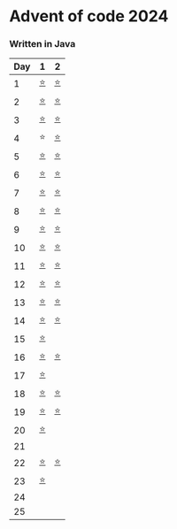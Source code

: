 # Advent of code 2024

### Written in Java

| Day | 1                       | 2                       |
|-----|-------------------------|-------------------------|
| 1   | [⭐](src/D01/D01P1.java) | [⭐](src/D01/D01P2.java) |
| 2   | [⭐](src/D02/D02P1.java) | [⭐](src/D02/D02P2.java) |
| 3   | [⭐](src/D03/D03P1.java) | [⭐](src/D03/D03P2.java) |
| 4   | ⭐                       | [⭐](src/D04/D04P2.java) |
| 5   | [⭐](src/D05/D05P1.java) | [⭐](src/D05/D05P2.java) |
| 6   | [⭐](src/D06/D06P1.java) | [⭐](src/D06/D06P2.java) |
| 7   | [⭐](src/D07/D07P1.java) | [⭐](src/D07/D07P2.java) |
| 8   | [⭐](src/D08/D08P1.java) | [⭐](src/D08/D08P2.java) |
| 9   | [⭐](src/D09/D09P1.java) | [⭐](src/D09/D09P2.java) |
| 10  | [⭐](src/D10/D10P1.java) | [⭐](src/D10/D10P2.java) |
| 11  | [⭐](src/D11/D11P1.java) | [⭐](src/D11/D11P2.java) |
| 12  | [⭐](src/D12/D12P1.java) | [⭐](src/D12/D12P2.java) |
| 13  | [⭐](src/D13/D13P1.java) | [⭐](src/D13/D13P2.java) |
| 14  | [⭐](src/D14/D14P1.java) | [⭐](src/D14/D14P2.java) |
| 15  | [⭐](src/D15/D15P1.java) | [ ](src/D15/D15P2.java) |
| 16  | [⭐](src/D16/D16P1.java) | [⭐](src/D16/D16P2.java) |
| 17  | [⭐](src/D17/D17P1.java) | [ ](src/D17/D17P2.java) |
| 18  | [⭐](src/D18/D18P1.java) | [⭐](src/D18/D18P2.java) |
| 19  | [⭐](src/D19/D19P1.java) | [⭐](src/D19/D19P2.java) |
| 20  | [⭐](src/D20/D20P1.java) | [ ](src/D20/D20P2.java) |
| 21  | [ ](src/D21/D21P1.java) | [ ](src/D21/D21P2.java) |
| 22  | [⭐](src/D22/D22P1.java) | [⭐](src/D22/D22P2.java) |
| 23  | [⭐](src/D23/D23P1.java) | [ ](src/D23/D23P2.java) |
| 24  | [ ](src/D24/D24P1.java) | [ ](src/D24/D24P2.java) |
| 25  | [ ](src/D25/D25P1.java) | [ ](src/D25/D25P2.java) |
